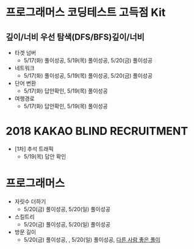 # 프로그래머스 코딩테스트 고득점 Kit

## 깊이/너비 우선 탐색(DFS/BFS)깊이/너비

- 타겟 넘버
  - 5/17(화) 풀이성공, 5/19(목) 풀이성공, 5/20(금) 풀이성공
- 네트워크
  - 5/17(화) 풀이성공, 5/19(목) 풀이성공, 5/20(금) 풀이성공
- 단어 변환
  - 5/17(화) 답안확인, 5/19(목) 풀이성공
- 여행경로
  - 5/17(화) 답안확인, 5/19(목) 풀이성공

# 2018 KAKAO BLIND RECRUITMENT

- [1차] 추석 트래픽
  - 5/19(목) 답안 확인

# 프로그래머스

- 자릿수 더하기
  - 5/20(금) 풀이성공, 5/20(일) 풀이성공
- 스킬트리
  - 5/20(금) 풀이성공, 5/20(일) 풀이성공
- 방문 길이
  - 5/20(금) 풀이성공, , 5/20(일) 풀이성공, [다른 사람 좋은 풀이](https://velog.io/@leeeunbin/%ED%94%84%EB%A1%9C%EA%B7%B8%EB%9E%98%EB%A8%B8%EC%8A%A4-%EB%B0%A9%EB%AC%B8-%EA%B8%B8%EC%9D%B4-JavaScript)
